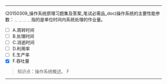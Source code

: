 ---
(20150309_操作系统原理习题集及答案_笔试必需品_doc)操作系统的主要性能参数：﹎﹎﹎﹎指的是单位时间内系统处理的作业量。
- [ ] A.周转时间 
- [ ] B.处理时间 
- [ ] C.消逝时间 
- [ ] D.利用率 
- [ ] E.生产率 
- [x] F.吞吐量

> 知识点：操作系统概述。
> F

---